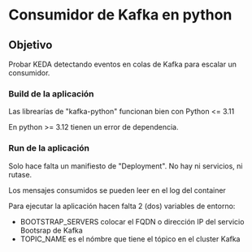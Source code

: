 # Consumidor de Kafka en python

## Objetivo

Probar KEDA detectando eventos en colas de Kafka para escalar un consumidor.

### Build de la aplicación

Las librearías de "kafka-python" funcionan bien con Python <= 3.11

En python >= 3.12 tienen un error de dependencia.

### Run de la aplicación

Solo hace falta un manifiesto de "Deployment". No hay ni servicios, ni rutase.

Los mensajes consumidos se pueden leer en el log del container

Para ejecutar la aplicación hacen falta 2 (dos) variables de entorno:

- BOOTSTRAP_SERVERS  colocar el FQDN o dirección IP del servicio Bootsrap de Kafka
- TOPIC_NAME   es el nómbre que tiene el tópico en el cluster Kafka


